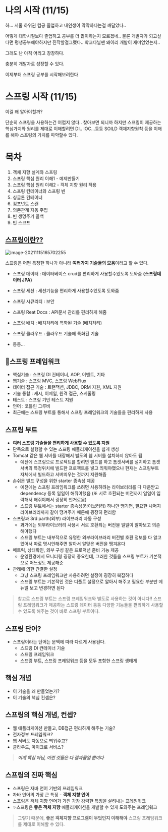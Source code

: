 # 나의 시작 (11/15)

하... 서울 하위권 컴공 졸업하고 내인생이 막막하다는걸 깨달았다..

어떻게 대학시절보다 졸업하고 공부를 더 많이하는지 모르겠네.. 물론 개발자가 되고싶다면 평생공부해야하지만 진작할걸그랬다.. 학교다닐땐 왜이리 개발이 재미없었는지..

그래도 난 아직 어리고 창창하다.

충분히 개발자로 성장할 수 있다.

이제부터 스프링 공부를 시작해보려한다







# 스프링 시작 (11/15)

이걸 왜 알아야할까?

단순히 스프링을 사용하는건 어렵지 않다.. 찾아보면 되니까 하지만 스프링이 제공하는 핵심가치와 원리를 제대로 이해할려면 DI.. IOC...등등 SOILD 객체지향원칙 등을 이해를 해야 스프링의 가치를 파악할수 있다.





# 목차

1. 객체 지향 설계와 스프링
2. 스프링 핵심 원리 이해1 - 예제만들기
3. 스프링 핵심 원리 이해2 - 객체 지향 원리 적용
4. 스프링 컨테이너와 스프링 빈
5. 싱글톤 컨테이너
6. 컴포넌트 스캔
7. 의존관계 자동 주입
8. 빈 생명주기 콜백
9. 빈 스코프





### 

## [스프링이란??](https://velog.io/@syleemk/Spring-Core-%EC%8A%A4%ED%94%84%EB%A7%81%EC%9D%B4%EB%9E%80)



![image-20211115165702255](C:\Users\1213h\AppData\Roaming\Typora\typora-user-images\image-20211115165702255.png)

스프링은 어떤 특정한 하나가 아니라 **여러가지 기술들의 모음**이라고 할 수 있다.



- 스프링 데이터 :  데이터베이스 crud를 편리하게 사용할수있도록 도와줌 **(스프링데이터 JPA)**

- 스프링 세션 : 세션기능을 편리하게 사용할수있도록 도와줌

- 스프링 시큐리티 : 보안

- 스프링 Reat Docs :  API문서 관리를 편리하게 해줌

- 스프링 배치 : 배치처리에 특화된 기술 (배치처리)

- 스프링 클라우드 : 클라우드 기술에 특화된 기술

- 등등...



## 🌱스프링 프레임워크

- 핵심기술 : 스프링 DI 컨테이너, AOP, 이벤트, 기타
- 웹기술 : 스프링 MVC, 스프링 WebFlux
- 데이터 접근 기술 : 트랜잭션, JDBC, ORM 지원, XML 지원
- 기술 통합 : 캐시, 이메일, 원격 접근, 스케줄링
- 테스트 : 스프링 기반 테스트 지원
- 언어 : 코틀린 그루비
- 최근에는 스프링 부트를 통해서 스프링 프레임워크의 기술들을 편리하게 사용

## 스프링 부트

- **여러 스프링 기술들을 편리하게 사용할 수 있도록 지원**
- 단독으로 실행할 수 있는 스프링 애플리케이션을 쉽게 생성
- Tomcat 같은 웹 서버를 내장해서 별도의 웹 서버를 설치하지 않아도 됨
  - 예전에 스프링으로 프로젝트를 할려면 빌드를 하고 톰캣서버를 설치하고 톰캣서버의 특청위치에 빌드한 프로젝트를 넣고 띄워야했으나 현재는 스프링부트 자체에서 빌드하고 서버띄우는 것까지 지원해줌
- 손쉬운 빌드 구성을 위한 starter 종속성 제공
  - 예전에는 스프링 프레임워크를 쓰려면 사용하려는 라이브러리를 다 다운받고 dependency 등록 일일이 해줘야했음 (또 서로 호환되는 버전까지 일일이 입력해서 해줘야해서 굉장히 번거로움)
  - 스프링 부트에서는 starter 종속성(라이브러리) 하나만 땡기면, 필요한 나머지 라이브러리까지 같이 땡겨주기 때문에 굉장히 편리함
- 스프링과 3rd parth(외부) 라이브러리 자동 구성
  - 과거에는 외부라이브러리 사용시 서로 호환되는 버전을 일일이 알아보고 의존해야했다
  - 스프링 부트는 내부적으로 유명한 외부라이브러리 버전별 호환 정보를 다 알고있어서 따로 명시안해주면 알아서 알맞은 버전을 땡겨온다
- 메트릭, 상태확인, 외부 구성 같은 프로덕션 준비 기능 제공
  - 운영환경에서 모니터링 굉장히 중요한데, 그러한 것들을 스프링 부트가 기본적으로 어느정도 제공해준
- 관례에 의한 간결한 설정
  - 그냥 스프링 프레임워크만 사용하려면 설정이 굉장히 복잡하다
  - 스프링 부트는 기본적인 것은 디폴트 설정으로 알아서 해주고 필요한 부분만 메뉴얼 보고 변경하면 된다

> 참고로 스프링 부트는 스프링 프레임워크와 별도로 사용하는 것이 아니다!! 스프링 프레임워크가 제공하는 스프링 데이터 등등 다양한 기능들을 편리하게 사용할 수 있도록 해주는 것이 바로 스프링 부트이다.

## 스프링 단어?

- 스프링이라는 단어는 문맥에 따라 다르게 사용된다.
  - 스프링 DI 컨테이너 기술 
  - 스프링 프레임워크
  - 스프링 부트, 스프링 프레임워크 등을 모두 포함한 스프링 생태계

## 핵심 개념

- 이 기술을 왜 만들었는가?
- 이 기술의 핵심 컨셉은?

## 스프링의 핵심 개념, 컨셉?

- 웹 애플리케이션 만들고, DB접근 편리하게 해주는 기술?
- 전자정부 프레임워크?
- 웹 서버도 자동으로 띄워주고?
- 클라우드, 마이크로 서비스?

> ***이게 핵심 아님, 이런 것들은 다 결과물일 뿐이다***

## 스프링의 진짜 핵심

- 스프링은 자바 언어 기반의 프레임워크
- 자바 언어의 가장 큰 특징 - **객체 지향 언어**
- 스프링은 객체 지향 언어가 가진 가장 강력한 특징을 살려내는 프레임워크
- ✨스프링은 **좋은 객체 지향** 애플리케이션을 개발할 수 있게 도와주는 프레임워크

> 그렇기 때문에, **좋은 객체지향 프로그램이 무엇인지 이해해야** 스프링 프레임워크를 제대로 이해할 수 있다.
